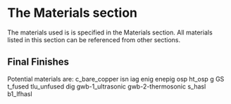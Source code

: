 # The Materials section
The materials used is is specified in the Materials section. All materials listed in this section can be referenced from other sections.

## Final Finishes
Potential materials are:
c_bare_copper
isn
iag
enig
enepig
osp
ht_osp
g
GS
t_fused
tlu_unfused
dig
gwb-1_ultrasonic
gwb-2-thermosonic
s_hasl
b1_lfhasl

